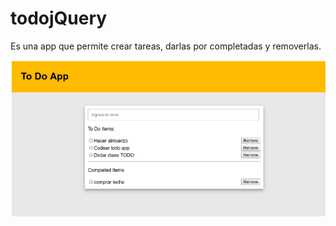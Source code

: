 # todojQuery

Es una app que permite crear tareas, darlas por completadas y removerlas.

![captura](Capture.PNG)
